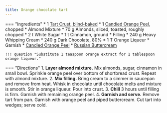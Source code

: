 ```yaml
---
title: Orange chocolate tart
---
```

=== "Ingredients"
    * 1 [Tart Crust, blind-baked](../../../breads/pastry-doughs/tart-crust.md)
    * 1 [Candied Orange Peel](candied-orange-peel.md), chopped
    * Almond Mixture
        * 70 g Almonds, sliced, toasted, roughly chopped
        * 2 t White Sugar
        * 1 t Cinnamon, ground
    * Filling
        * 240 g Heavy Whipping Cream
        * 240 g Dark Chocolate, 80%
        * 1 T Orange Liqueur
    * Garnish
        * [Candied Orange Peel](candied-orange-peel.md)
        * [Russian Buttercream](../../toppings/russian-buttercream.md)

    !!! question "Substitute 1 teaspoon orange extract for 1 tablespoon orange liqueur."

=== "Directions"
    1. **Layer almond mixture.** Mix almonds, sugar, cinnamon in small bowl. Sprinkle orange peel over bottom of shortbread crust. Repeat with almond mixture.
    2. **Mix filling.** Bring cream to a simmer in saucepan and remove from heat. Whisk in chocolate until chocolate melts and mixture is smooth. Stir in orange liqueur. Pour into crust.
    3. **Chill** 3 hours until filling is firm. Garnish with remaining orange peel.
    4. **Garnish and serve.** Remove tart from pan. Garnish with orange peel and piped buttercream. Cut tart into wedges; serve cold.

[^1]:
    Fenzl, Barbara Pool. ["Dark Chocolate and Orange Tart with Toasted Almonds."](https://www.bonappetit.com/recipe/dark-chocolate-and-orange-tart-with-toasted-almonds) *Bon Appetit.* 7 April 2008.
